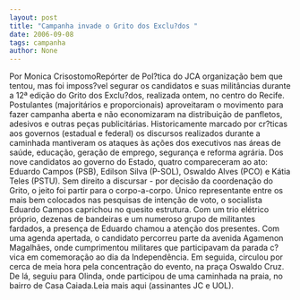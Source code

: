 ```yaml
---
layout: post
title: "Campanha invade o Grito dos Exclu?dos "
date: 2006-09-08
tags: campanha
author: None
---
```

Por Monica CrisostomoRepórter de Pol?tica do JCA organização bem que tentou, mas foi imposs?vel segurar os candidatos e suas militâncias durante a 12ª edição do Grito dos Exclu?dos, realizada ontem, no centro do Recife. Postulantes (majoritários e proporcionais) aproveitaram o movimento para fazer campanha aberta e não economizaram na distribuição de panfletos, adesivos e outras peças publicitárias. 
Historicamente marcado por cr?ticas aos governos (estadual e federal) os discursos realizados durante a caminhada mantiveram os ataques às ações dos executivos nas áreas de saúde, educação, geração de emprego, segurança e reforma agrária. Dos nove candidatos ao governo do Estado, quatro compareceram ao ato: Eduardo Campos (PSB), Edilson Silva (P-SOL), Oswaldo Alves (PCO) e Kátia Teles (PSTU). Sem direito a discursar - por decisão da coordenação do Grito, o jeito foi partir para o corpo-a-corpo. Único representante entre os mais bem colocados nas pesquisas de intenção de voto, o socialista Eduardo Campos caprichou no quesito estrutura. Com um trio elétrico próprio, dezenas de bandeiras e um numeroso grupo de militantes fardados, a presença de Eduardo chamou a atenção dos presentes. 
Com uma agenda apertada, o candidato percorreu parte da avenida Agamenon Magalhães, onde cumprimentou militares que participavam da parada c?vica em comemoração ao dia da Independência. Em seguida, circulou por cerca de meia hora pela concentração do evento, na praça Oswaldo Cruz. De lá, seguiu para Olinda, onde participou de uma caminhada na praia, no bairro de Casa Caiada.Leia mais aqui (assinantes JC e UOL). 